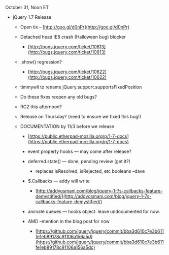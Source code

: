 October 31, Noon ET

-   jQuery 1.7 Release
    -   Open tix – [http://goo.gl/d0nPr](http://goo.gl/d0nPr)
    -   Detached head IE8 crash (Halloween bug) blocker
        -   [http://bugs.jquery.com/ticket/10613](http://bugs.jquery.com/ticket/10613)

    -   .show() regression?
        -   [http://bugs.jquery.com/ticket/10622](http://bugs.jquery.com/ticket/10622)

    -   timmywil to rename jQuery.support.supportsFixedPosition
    -   Do these fixes reopen any old bugs?
    -   RC2 this afternoon?
    -   Release on Thursday? (need to ensure we fixed this bug!)
    -   DOCUMENTATION by 11/3 before we release
        -   [https://public.etherpad-mozilla.org/p/1-7-docs](https://public.etherpad-mozilla.org/p/1-7-docs)
        -   event property hooks — may come after release?
        -   deferred.state() — done, pending review (get it?)
            -   replaces isResolved, isRejected, etc booleans –dave

        -   \$.Callbacks — addy will write
            -   [http://addyosmani.com/blog/jquery-1-7s-callbacks-feature-demystified/](http://addyosmani.com/blog/jquery-1-7s-callbacks-feature-demystified/)

        -   animate queues — hooks object. leave undocumented for now.
        -   AMD –mention in the blog post for now
            -   [https://github.com/jquery/jquery/commit/bba3d610c7e3b611fe1eb89178c91106a156a5d](https://github.com/jquery/jquery/commit/bba3d610c7e3b611fe1eb89178c91106a156a5dc)

 
